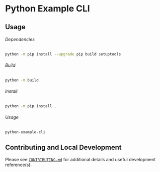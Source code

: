 # Python Example CLI

## Usage

###### Dependencies

```bash
python -m pip install --upgrade pip build setuptools
```

###### Build

```bash
python -m build
```

###### Install

```bash
python -m pip install .
```

###### Usage

```bash
python-example-cli
```

## Contributing and Local Development

Please see [`CONTRIBUTING.md`](./CONTRIBUTING.md) for additional details and useful development reference(s).
